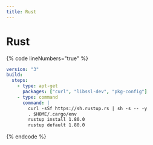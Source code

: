 ```yaml
---
title: Rust
---
```

# Rust

{% code lineNumbers="true" %}
```yaml
version: "3"
build:
  steps:
    - type: apt-get
      packages: ["curl", "libssl-dev", "pkg-config"]
    - type: command
      command: |
        curl -sSf https://sh.rustup.rs | sh -s -- -y
        . $HOME/.cargo/env
        rustup install 1.80.0
        rustup default 1.80.0
```
{% endcode %}
